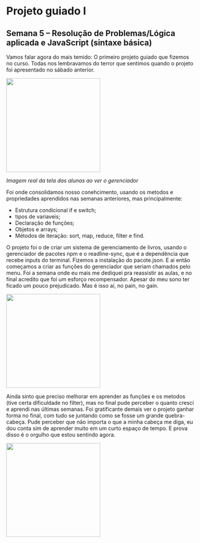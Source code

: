 # Projeto guiado I
## Semana 5 – Resolução de Problemas/Lógica aplicada e JavaScript (sintaxe básica)

Vamos falar agora do mais temido: O primeiro projeto guiado que fizemos no curso. Todas nos 
lembravamos do terror que sentimos quando o projeto foi apresentado no sábado anterior.

<div align-"center">
<img src="https://media.giphy.com/media/KupdfnqWwV7J6/giphy.gif" width="250px"/>
</div>

_Imagem real da tela das alunas ao ver o gerenciador_

Foi onde consolidamos nosso conehcimento, usando os metodos e propriedades aprendidos nas semanas anteriores, mas principalmente:

- Estrutura condicional if e switch;
- tipos de variaveis;
- Declaração de funções;
- Objetos e arrays;
- Métodos de iteração: sort, map, reduce, filter e find.

O projeto foi o de criar um sistema de gerenciamento de livros, usando o gerenciador de pacotes npm e o readline-sync, que é a dependência que recebe inputs do terminal. Fizemos a instalação do pacote.json. E ai então começamos a criar as funções do gerenciador que seriam chamados pelo
menu. Foi a semana onde eu mais me dediquei pra reassistir as aulas, e no final acredito que foi um esforço recompensador. Apesar do meu sono ter ficado um pouco prejudicado. Mas é isso aí, no pain, no gain.

<div align-"center">
<img src="https://media.giphy.com/media/l378gxtNQaXcsqY7K/giphy.gif" width="250px"/>
</div>

Ainda sinto que preciso melhorar em aprender as funções e os metodos (tive certa dificuldade no filter), mas no final pude perceber o quanto cresci e aprendi nas últimas semanas. Foi gratificante demais ver o projeto ganhar forma no final, com tudo se juntando como se fosse um grande quebra-cabeça. Pude perceber que não importa o que a minha cabeça me diga, eu dou conta sim de aprender muito em um curto espaço de tempo. E prova disso é o orgulho que estou sentindo agora.

<div align-"center">
<img src="https://media.giphy.com/media/zyjCXPXNo39i0CB467/giphy.gif" width="250px"/>
</div>


